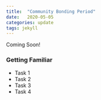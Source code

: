 ```yaml
---
title:  "Community Bonding Period"
date:   2020-05-05
categories: update
tags: jekyll
---
```

Coming Soon!

### Getting Familiar

- Task 1
- Task 2
- Task 3
- Task 4
